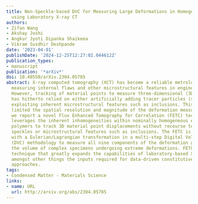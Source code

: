 ```yaml
---
title: Non-Speckle-based DVC for Measuring Large Deformations in Homogeneous Solids
  using Laboratory X-ray CT
authors:
- Zifan Wang
- Akshay Joshi
- Angkur Jyoti Dipanka Shaikeea
- Vikram Susdhir Deshpande
date: '2023-04-01'
publishDate: '2024-12-25T12:27:02.044612Z'
publication_types:
- manuscript
publication: '*arXiv*'
doi: 10.48550/arXiv.2304.05785
abstract: X-ray computed tomography (XCT) has become a reliable metrology tool for
  measuring internal flaws and other microstructural features in engineering materials.
  However, tracking of material points to measure three-dimensional (3D) deformations
  has hitherto relied on either artificially adding tracer particles (speckles) or
  exploiting inherent microstructural features such as inclusions. This has greatly
  limited the spatial resolution and magnitude of the deformation measurements. Here
  we report a novel Flux Enhanced Tomography for Correlation (FETC) technique that
  leverages the inherent inhomogeneities within nominally homogeneous engineering
  polymers to track 3D material point displacements without recourse to artificial
  speckles or microstructural features such as inclusions. The FETC is then combined
  with a Eulerian/Lagrangian transformation in a multi-step Digital Volume Correlation
  (DVC) methodology to measure all nine components of the deformation gradient within
  the volume of complex specimens undergoing extreme deformations. FETC is a powerful
  technique that greatly expands the capabilities of laboratory-based XCT to provide
  amongst other things the inputs required for data-driven constitutive modelling
  approaches.
tags:
- Condensed Matter - Materials Science
links:
- name: URL
  url: http://arxiv.org/abs/2304.05785
---
```


